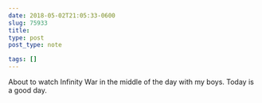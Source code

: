 ```yaml
---
date: 2018-05-02T21:05:33-0600
slug: 75933
title: 
type: post
post_type: note

tags: []
---
```

About to watch Infinity War in the middle of the day with my boys. Today is a good day.



